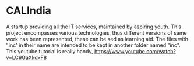 # CALIndia
A startup providing all the IT services, maintained by aspiring youth.
This project encompasses various technologies, thus different versions of same work has been represented, these can be sed as learning aid.
The files with '.inc' in their name are intended to be kept in another folder named "inc".
This youtube tutorial is really handy, https://www.youtube.com/watch?v=LC9GaXkdxF8
